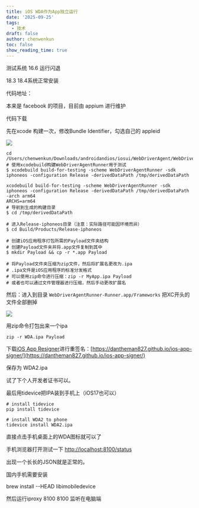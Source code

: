 ```yaml
---
title: iOS WDA作为App独立运行
date: '2025-09-25'
tags:
  - 技术
draft: false
author: chenwenkun
toc: false
show_reading_time: true
---
```

测试系统 16.6 运行闪退

18.3 18.4系统正常安装

代码地址：

本来是 facebook 的项目，目前由 appium 进行维护

代码下载

先在xcode 构建一次，修改Bundle Identifier，勾选自己的 appleid

![](https://prod-files-secure.s3.us-west-2.amazonaws.com/c205fb54-92b2-4987-8be3-972b67d27acc/cb756a73-27bc-4b0d-951a-858df3344b59/image.png?X-Amz-Algorithm=AWS4-HMAC-SHA256&X-Amz-Content-Sha256=UNSIGNED-PAYLOAD&X-Amz-Credential=ASIAZI2LB4665FYXOUTG%2F20250925%2Fus-west-2%2Fs3%2Faws4_request&X-Amz-Date=20250925T082011Z&X-Amz-Expires=3600&X-Amz-Security-Token=IQoJb3JpZ2luX2VjEOb%2F%2F%2F%2F%2F%2F%2F%2F%2F%2FwEaCXVzLXdlc3QtMiJHMEUCIBqwmy%2Fl51C5Ew6TBW%2Fi45LVKWGsp0QE40y9xM5n2icSAiEAzWJNjhD8wZ5E78%2BebHC0I4k%2BVijwbY2em5%2BLwXF3RVIq%2FwMIbxAAGgw2Mzc0MjMxODM4MDUiDDHAPey6SCbNNxgfDCrcA6qh632w1HOlUXlPfV1WQ2kmPC%2BkMPtcFPKRqIaRi%2FPIbt%2Bw%2BJfog%2BJr6VuImbq7HDf6OBKmXseV4%2Fp%2Fes5SYga7x6TUjChMtg9jd152Hedr%2BVzimP1R1Y9ssXzfID71f60niNAXcJN35QfqmvSkYvufT3qGM0FVHD1vtJ4J8aRopnda%2F%2FAPRDEXyb5H0DY%2FwycIUINcmLqwpUhRvYXDObeZCwuza0MRID7Z0mZ06js8OrQV0yiYdvgkda%2FrcK2K%2Bn9C5vFcFp4Gf5k%2BxaPtY1M2VldbPamQBnNfBzpEON4V1YjbnBMexMLNLxlLrZi8uF0OZwuHlaTbwRdqWwuS6z5jvW1PoDGi4wPU%2FPXOjDEvXeKu8b3%2B7ugWkwF27eXTkq4EP5YAo3%2Bp5m0J7jRReeuA2RRKYm1yErUI4eN9MA55GydNtGR%2BFAAfghwOi4z8R%2B6IhAK0x3KGv4C5ddvVLloZ10AgvbWbZCnlVD9ToBRLi3g13Z7buQNPULBjEoNOshx9W6CBKTe5PAjTlpmd3J0r5epsNalEHExDZKhopQuJaFTFD5Y3wHVNiMVC674RuRURfVeDhA%2FosAUGDxMJySyWOMezw8cAM4gnOnjKNJOSe7n3FA0KPehx0k76MMmv08YGOqUBOFbLBnRmH6dcsWHAunnyJ7PIF%2B3yFFUQ7%2FVoAsntYXCFBS57s8RvAJx4CXR49QQMwObxWowK3bEFAHpMteqOia5elQEBn2nrlF9CskXI%2B%2BoamdhfXPCTnb8say1pnZs25d5Lf%2F9oyaIaeOmSb7DTaFLWd5ZJj7zcnDUBTJSV%2FlTJvYQuqC%2FEz9vm8C%2FjKZrcx08pSnuJxOHZL2I5EEjIdwcNgG3A&X-Amz-Signature=15d70c52898fd75a4a9183bed9c3905f1b170d83c0068362a10442e78278c9bc&X-Amz-SignedHeaders=host&x-amz-checksum-mode=ENABLED&x-id=GetObject)

```shell
cd /Users/chenwenkun/Downloads/androidandios/iosui/WebDriverAgent/WebDriverAgent
# 使用xcodebuild构建WebDriverAgentRunner用于测试
$ xcodebuild build-for-testing -scheme WebDriverAgentRunner -sdk iphoneos -configuration Release -derivedDataPath /tmp/derivedDataPath

xcodebuild build-for-testing -scheme WebDriverAgentRunner -sdk iphoneos -configuration Release -derivedDataPath /tmp/derivedDataPath -arch arm64
ARCHS=arm64
# 导航到生成的构建目录
$ cd /tmp/derivedDataPath

# 进入Release-iphoneos目录（注意：实际路径可能因环境而异）
$ cd Build/Products/Release-iphoneos

# 创建iOS应用程序打包所需的Payload文件夹结构
# 创建Payload文件夹并将.app文件复制到其中
$ mkdir Payload && cp -r *.app Payload

# 将Payload文件夹压缩为zip文件，然后将扩展名更改为.ipa
# .ipa文件是iOS应用程序的标准分发格式
# 可以使用zip命令进行压缩：zip -r MyApp.ipa Payload
# 或者也可以通过文件管理器进行压缩，然后手动更改扩展名
```

然后：进入到目录 `WebDriverAgentRunner-Runner.app/Frameworks` 把XC开头的文件全部删掉

![](https://prod-files-secure.s3.us-west-2.amazonaws.com/c205fb54-92b2-4987-8be3-972b67d27acc/358b8d2b-1bfe-4fb9-beb5-83e1de5f201e/image.png?X-Amz-Algorithm=AWS4-HMAC-SHA256&X-Amz-Content-Sha256=UNSIGNED-PAYLOAD&X-Amz-Credential=ASIAZI2LB4665FYXOUTG%2F20250925%2Fus-west-2%2Fs3%2Faws4_request&X-Amz-Date=20250925T082011Z&X-Amz-Expires=3600&X-Amz-Security-Token=IQoJb3JpZ2luX2VjEOb%2F%2F%2F%2F%2F%2F%2F%2F%2F%2FwEaCXVzLXdlc3QtMiJHMEUCIBqwmy%2Fl51C5Ew6TBW%2Fi45LVKWGsp0QE40y9xM5n2icSAiEAzWJNjhD8wZ5E78%2BebHC0I4k%2BVijwbY2em5%2BLwXF3RVIq%2FwMIbxAAGgw2Mzc0MjMxODM4MDUiDDHAPey6SCbNNxgfDCrcA6qh632w1HOlUXlPfV1WQ2kmPC%2BkMPtcFPKRqIaRi%2FPIbt%2Bw%2BJfog%2BJr6VuImbq7HDf6OBKmXseV4%2Fp%2Fes5SYga7x6TUjChMtg9jd152Hedr%2BVzimP1R1Y9ssXzfID71f60niNAXcJN35QfqmvSkYvufT3qGM0FVHD1vtJ4J8aRopnda%2F%2FAPRDEXyb5H0DY%2FwycIUINcmLqwpUhRvYXDObeZCwuza0MRID7Z0mZ06js8OrQV0yiYdvgkda%2FrcK2K%2Bn9C5vFcFp4Gf5k%2BxaPtY1M2VldbPamQBnNfBzpEON4V1YjbnBMexMLNLxlLrZi8uF0OZwuHlaTbwRdqWwuS6z5jvW1PoDGi4wPU%2FPXOjDEvXeKu8b3%2B7ugWkwF27eXTkq4EP5YAo3%2Bp5m0J7jRReeuA2RRKYm1yErUI4eN9MA55GydNtGR%2BFAAfghwOi4z8R%2B6IhAK0x3KGv4C5ddvVLloZ10AgvbWbZCnlVD9ToBRLi3g13Z7buQNPULBjEoNOshx9W6CBKTe5PAjTlpmd3J0r5epsNalEHExDZKhopQuJaFTFD5Y3wHVNiMVC674RuRURfVeDhA%2FosAUGDxMJySyWOMezw8cAM4gnOnjKNJOSe7n3FA0KPehx0k76MMmv08YGOqUBOFbLBnRmH6dcsWHAunnyJ7PIF%2B3yFFUQ7%2FVoAsntYXCFBS57s8RvAJx4CXR49QQMwObxWowK3bEFAHpMteqOia5elQEBn2nrlF9CskXI%2B%2BoamdhfXPCTnb8say1pnZs25d5Lf%2F9oyaIaeOmSb7DTaFLWd5ZJj7zcnDUBTJSV%2FlTJvYQuqC%2FEz9vm8C%2FjKZrcx08pSnuJxOHZL2I5EEjIdwcNgG3A&X-Amz-Signature=eb0db01bb5a1ad2c5b8ce7d32b857def315f4ef8e2360de050433b50e9039f86&X-Amz-SignedHeaders=host&x-amz-checksum-mode=ENABLED&x-id=GetObject)

用zip命令打包出来一个ipa

```shell
zip -r WDA.ipa Payload
```

下载[iOS App Resigner](https://zhida.zhihu.com/search?content_id=237756070&content_type=Article&match_order=1&q=iOS%20App%20Resigner&zd_token=eyJhbGciOiJIUzI1NiIsInR5cCI6IkpXVCJ9.eyJpc3MiOiJ6aGlkYV9zZXJ2ZXIiLCJleHAiOjE3NDQzNTQ0ODAsInEiOiJpT1MgQXBwIFJlc2lnbmVyIiwiemhpZGFfc291cmNlIjoiZW50aXR5IiwiY29udGVudF9pZCI6MjM3NzU2MDcwLCJjb250ZW50X3R5cGUiOiJBcnRpY2xlIiwibWF0Y2hfb3JkZXIiOjEsInpkX3Rva2VuIjpudWxsfQ.XGwOKX0ujlvhojSuRT3SlA0sDFnQK-FxDJr60CX6YqU&zhida_source=entity)进行重签名：[https://dantheman827.github.io/ios-app-signer/](https://dantheman827.github.io/ios-app-signer/)

保存为 WDA2.ipa

试了下个人开发者证书可以。

最后用tidevice把IPA装到手机上（iOS17也可以）

```shell
# install tidevice
pip install tidevice

# install WDA2 to phone
tidevice install WDA2.ipa
```

直接点击手机桌面上的WDA图标就可以了

手机浏览器打开测试一下 [http://localhost:8100/status](http://localhost:8100/status)

出现一个长长的JSON就是正常的。

国内手机需要安装

brew install --HEAD libimobiledevice

然后运行iproxy 8100 8100 监听在电脑端
